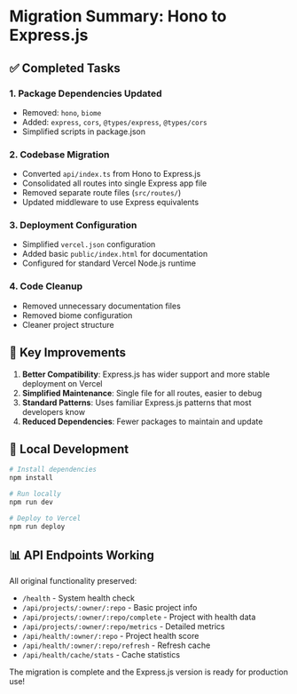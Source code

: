 # Migration Summary: Hono to Express.js

## ✅ Completed Tasks

### 1. **Package Dependencies Updated**
- Removed: `hono`, `biome` 
- Added: `express`, `cors`, `@types/express`, `@types/cors`
- Simplified scripts in package.json

### 2. **Codebase Migration**
- Converted `api/index.ts` from Hono to Express.js
- Consolidated all routes into single Express app file
- Removed separate route files (`src/routes/`)
- Updated middleware to use Express equivalents

### 3. **Deployment Configuration**
- Simplified `vercel.json` configuration
- Added basic `public/index.html` for documentation
- Configured for standard Vercel Node.js runtime

### 4. **Code Cleanup**
- Removed unnecessary documentation files
- Removed biome configuration
- Cleaner project structure

## 🚀 Key Improvements

1. **Better Compatibility**: Express.js has wider support and more stable deployment on Vercel
2. **Simplified Maintenance**: Single file for all routes, easier to debug
3. **Standard Patterns**: Uses familiar Express.js patterns that most developers know
4. **Reduced Dependencies**: Fewer packages to maintain and update

## 🔧 Local Development

```bash
# Install dependencies
npm install

# Run locally
npm run dev

# Deploy to Vercel
npm run deploy
```

## 📊 API Endpoints Working

All original functionality preserved:
- `/health` - System health check
- `/api/projects/:owner/:repo` - Basic project info
- `/api/projects/:owner/:repo/complete` - Project with health data  
- `/api/projects/:owner/:repo/metrics` - Detailed metrics
- `/api/health/:owner/:repo` - Project health score
- `/api/health/:owner/:repo/refresh` - Refresh cache
- `/api/health/cache/stats` - Cache statistics

The migration is complete and the Express.js version is ready for production use!
